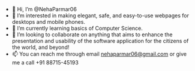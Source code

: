 - 👋 Hi, I’m @NehaParmar06
- 👀 I’m interested in making elegant, safe, and easy-to-use webpages for desktops and mobile phones.
- 🌱 I’m currently learning basics of Computer Science.
- 💞️ I’m looking to collaborate on anything that aims to enhance the presentation and usability of the software application for the citizens of the world, and beyond!
- 📫 You can reach me through email nehaparmar06@gmail.com or give me a call +91 88715-45193

<!---
NehaParmar06/NehaParmar06 is a ✨ special ✨ repository because its `README.md` (this file) appears on your GitHub profile.
You can click the Preview link to take a look at your changes.
--->
